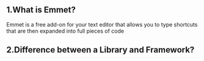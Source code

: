 ## 1.What is Emmet?
Emmet is a free add-on for your text editor that allows you to type shortcuts that are then expanded into full pieces of code

## 2.Difference between a Library and Framework?

